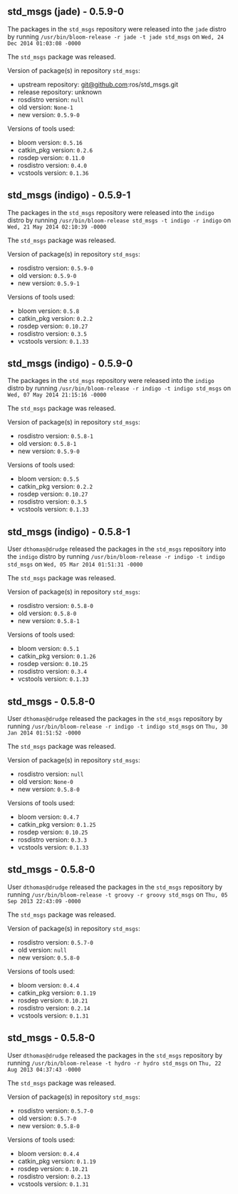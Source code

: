 ## std_msgs (jade) - 0.5.9-0

The packages in the `std_msgs` repository were released into the `jade` distro by running `/usr/bin/bloom-release -r jade -t jade std_msgs` on `Wed, 24 Dec 2014 01:03:08 -0000`

The `std_msgs` package was released.

Version of package(s) in repository `std_msgs`:
- upstream repository: git@github.com:ros/std_msgs.git
- release repository: unknown
- rosdistro version: `null`
- old version: `None-1`
- new version: `0.5.9-0`

Versions of tools used:
- bloom version: `0.5.16`
- catkin_pkg version: `0.2.6`
- rosdep version: `0.11.0`
- rosdistro version: `0.4.0`
- vcstools version: `0.1.36`


## std_msgs (indigo) - 0.5.9-1

The packages in the `std_msgs` repository were released into the `indigo` distro by running `/usr/bin/bloom-release std_msgs -t indigo -r indigo` on `Wed, 21 May 2014 02:10:39 -0000`

The `std_msgs` package was released.

Version of package(s) in repository `std_msgs`:
- rosdistro version: `0.5.9-0`
- old version: `0.5.9-0`
- new version: `0.5.9-1`

Versions of tools used:
- bloom version: `0.5.8`
- catkin_pkg version: `0.2.2`
- rosdep version: `0.10.27`
- rosdistro version: `0.3.5`
- vcstools version: `0.1.33`


## std_msgs (indigo) - 0.5.9-0

The packages in the `std_msgs` repository were released into the `indigo` distro by running `/usr/bin/bloom-release -r indigo -t indigo std_msgs` on `Wed, 07 May 2014 21:15:16 -0000`

The `std_msgs` package was released.

Version of package(s) in repository `std_msgs`:
- rosdistro version: `0.5.8-1`
- old version: `0.5.8-1`
- new version: `0.5.9-0`

Versions of tools used:
- bloom version: `0.5.5`
- catkin_pkg version: `0.2.2`
- rosdep version: `0.10.27`
- rosdistro version: `0.3.5`
- vcstools version: `0.1.33`


## std_msgs (indigo) - 0.5.8-1

User `dthomas@drudge` released the packages in the `std_msgs` repository into the `indigo` distro by running `/usr/bin/bloom-release -r indigo -t indigo std_msgs` on `Wed, 05 Mar 2014 01:51:31 -0000`

The `std_msgs` package was released.

Version of package(s) in repository `std_msgs`:
- rosdistro version: `0.5.8-0`
- old version: `0.5.8-0`
- new version: `0.5.8-1`

Versions of tools used:
- bloom version: `0.5.1`
- catkin_pkg version: `0.1.26`
- rosdep version: `0.10.25`
- rosdistro version: `0.3.4`
- vcstools version: `0.1.33`


## std_msgs - 0.5.8-0

User `dthomas@drudge` released the packages in the `std_msgs` repository by running `/usr/bin/bloom-release -r indigo -t indigo std_msgs` on `Thu, 30 Jan 2014 01:51:52 -0000`

The `std_msgs` package was released.

Version of package(s) in repository `std_msgs`:
- rosdistro version: `null`
- old version: `None-0`
- new version: `0.5.8-0`

Versions of tools used:
- bloom version: `0.4.7`
- catkin_pkg version: `0.1.25`
- rosdep version: `0.10.25`
- rosdistro version: `0.3.3`
- vcstools version: `0.1.33`


## std_msgs - 0.5.8-0

User `dthomas@drudge` released the packages in the `std_msgs` repository by running `/usr/bin/bloom-release -t groovy -r groovy std_msgs` on `Thu, 05 Sep 2013 22:43:09 -0000`

The `std_msgs` package was released.

Version of package(s) in repository `std_msgs`:
- rosdistro version: `0.5.7-0`
- old version: `null`
- new version: `0.5.8-0`

Versions of tools used:
- bloom version: `0.4.4`
- catkin_pkg version: `0.1.19`
- rosdep version: `0.10.21`
- rosdistro version: `0.2.14`
- vcstools version: `0.1.31`


## std_msgs - 0.5.8-0

User `dthomas@drudge` released the packages in the `std_msgs` repository by running `/usr/bin/bloom-release -t hydro -r hydro std_msgs` on `Thu, 22 Aug 2013 04:37:43 -0000`

The `std_msgs` package was released.

Version of package(s) in repository `std_msgs`:
- rosdistro version: `0.5.7-0`
- old version: `0.5.7-0`
- new version: `0.5.8-0`

Versions of tools used:
- bloom version: `0.4.4`
- catkin_pkg version: `0.1.19`
- rosdep version: `0.10.21`
- rosdistro version: `0.2.13`
- vcstools version: `0.1.31`


